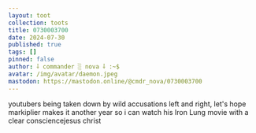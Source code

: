 ```yaml
---
layout: toot
collection: toots
title: 0730003700
date: 2024-07-30
published: true
tags: []
pinned: false
author: ⸸ commander ░ nova ⸸ :~$
avatar: /img/avatar/daemon.jpeg
mastodon: https://mastodon.online/@cmdr_nova/0730003700
---
```


youtubers being taken down by wild accusations left and right, let's hope markiplier makes it another year so i can watch his Iron Lung movie with a clear consciencejesus christ
